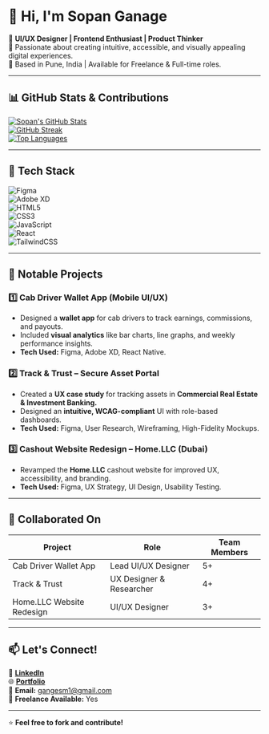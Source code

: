 # 👋 Hi, I'm Sopan Ganage

🚀 **UI/UX Designer | Frontend Enthusiast | Product Thinker**  
🎨 Passionate about creating intuitive, accessible, and visually appealing digital experiences.  
📍 Based in Pune, India | Available for Freelance & Full-time roles.  

---

## 📊 GitHub Stats & Contributions  
[![Sopan's GitHub Stats](https://github-readme-stats.vercel.app/api?username=ganagesm&show_icons=true&theme=radical)](https://github.com/ganagesm)  
[![GitHub Streak](https://streak-stats.demolab.com?user=ganagesm&theme=radical&hide_border=true)](https://github.com/ganagesm)  
[![Top Languages](https://github-readme-stats.vercel.app/api/top-langs/?username=ganagesm&layout=compact&theme=radical)](https://github.com/ganagesm)  

---

## 🚀 Tech Stack  
![Figma](https://img.shields.io/badge/Figma-FF8C00?style=for-the-badge&logo=figma&logoColor=white)  
![Adobe XD](https://img.shields.io/badge/AdobeXD-470137?style=for-the-badge&logo=adobe-xd&logoColor=white)  
![HTML5](https://img.shields.io/badge/HTML5-E34F26?style=for-the-badge&logo=html5&logoColor=white)  
![CSS3](https://img.shields.io/badge/CSS3-1572B6?style=for-the-badge&logo=css3&logoColor=white)  
![JavaScript](https://img.shields.io/badge/JavaScript-F7DF1E?style=for-the-badge&logo=javascript&logoColor=black)  
![React](https://img.shields.io/badge/React-61DAFB?style=for-the-badge&logo=react&logoColor=black)  
![TailwindCSS](https://img.shields.io/badge/TailwindCSS-38B2AC?style=for-the-badge&logo=tailwind-css&logoColor=white)  

---

## 📂 Notable Projects  
### 1️⃣ **Cab Driver Wallet App** (Mobile UI/UX)  
- Designed a **wallet app** for cab drivers to track earnings, commissions, and payouts.  
- Included **visual analytics** like bar charts, line graphs, and weekly performance insights.  
- **Tech Used:** Figma, Adobe XD, React Native.  

### 2️⃣ **Track & Trust – Secure Asset Portal**  
- Created a **UX case study** for tracking assets in **Commercial Real Estate & Investment Banking.**  
- Designed an **intuitive, WCAG-compliant** UI with role-based dashboards.  
- **Tech Used:** Figma, User Research, Wireframing, High-Fidelity Mockups.  

### 3️⃣ **Cashout Website Redesign – Home.LLC (Dubai)**  
- Revamped the **Home.LLC** cashout website for improved UX, accessibility, and branding.  
- **Tech Used:** Figma, UX Strategy, UI Design, Usability Testing.  

---

## 🤝 Collaborated On  
| Project | Role | Team Members |
|---------|------|--------------|
| Cab Driver Wallet App | Lead UI/UX Designer | 5+ |
| Track & Trust | UX Designer & Researcher | 4+ |
| Home.LLC Website Redesign | UI/UX Designer | 3+ |

---

## 📫 Let's Connect!  
💼 **[LinkedIn](https://www.linkedin.com/in/ganagesm/)**  
🌐 **[Portfolio](https://drive.google.com/file/d/1i-SKd4jgQetIAin-qEoff-et-82p6pW7/view)**  
📧 **Email:** gangesm1@gmail.com  
🚀 **Freelance Available:** Yes  

---

⭐ **Feel free to fork and contribute!**  
